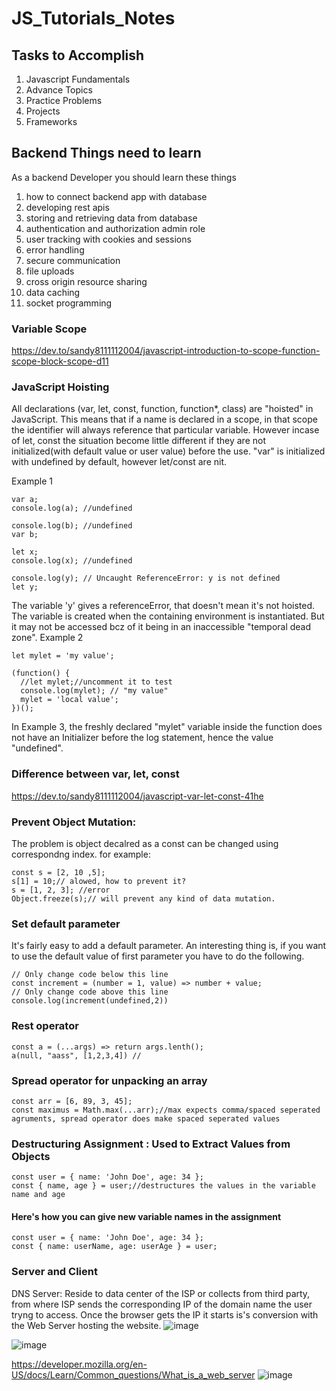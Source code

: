 # JS_Tutorials_Notes
## Tasks to Accomplish
1) Javascript Fundamentals
2) Advance Topics
3) Practice Problems
4) Projects
5) Frameworks

## Backend Things need to learn
As a backend Developer you should learn these things
1) how to connect backend app with database
2) developing rest apis
3) storing and retrieving data from database
4) authentication and authorization admin role 
5) user tracking with cookies and sessions
6) error handling
7) secure communication 
8) file uploads 
9) cross origin resource sharing
10) data caching
11) socket programming

### Variable Scope
https://dev.to/sandy8111112004/javascript-introduction-to-scope-function-scope-block-scope-d11

### JavaScript Hoisting
All declarations (var, let, const, function, function*, class) are "hoisted" in JavaScript. This means that if a name is declared in a scope, in that scope the identifier will always reference that particular variable. However incase of let, const the situation become little different if they are not initialized(with default value or user value) before the use. "var" is initialized with undefined by default, however let/const are nit.

Example 1
```
var a;
console.log(a); //undefined

console.log(b); //undefined
var b;

let x;
console.log(x); //undefined

console.log(y); // Uncaught ReferenceError: y is not defined
let y; 
```
The variable 'y' gives a referenceError, that doesn't mean it's not hoisted. The variable is created when the containing environment is instantiated. But it may not be accessed bcz of it being in an inaccessible "temporal dead zone".
Example 2
```
let mylet = 'my value';
 
(function() {
  //let mylet;//uncomment it to test
  console.log(mylet); // "my value"
  mylet = 'local value';
})();
```
In Example 3, the freshly declared "mylet" variable inside the function does not have an Initializer before the log statement, hence the value "undefined".

### Difference between var, let, const
https://dev.to/sandy8111112004/javascript-var-let-const-41he

### Prevent Object Mutation: 
The problem is object decalred as a const can be changed using correspondng index. for example: 
```
const s = [2, 10 ,5];
s[1] = 10;// alowed, how to prevent it?
s = [1, 2, 3]; //error
Object.freeze(s);// will prevent any kind of data mutation.

```

### Set default parameter
It's fairly easy to add a default parameter.
An interesting thing is, if you want to use the default value of first parameter you have to do the following.
```
// Only change code below this line
const increment = (number = 1, value) => number + value;
// Only change code above this line
console.log(increment(undefined,2))

```
### Rest operator
```
const a = (...args) => return args.lenth();
a(null, "aass", [1,2,3,4]) //

```

### Spread operator for unpacking an array
```
const arr = [6, 89, 3, 45];
const maximus = Math.max(...arr);//max expects comma/spaced seperated agruments, spread operator does make spaced seperated values
```

### Destructuring Assignment : Used to Extract Values from Objects
```
const user = { name: 'John Doe', age: 34 };
const { name, age } = user;//destructures the values in the variable name and age
```
#### Here's how you can give new variable names in the assignment
```
const user = { name: 'John Doe', age: 34 };
const { name: userName, age: userAge } = user;
```
### Server and Client
 DNS Server: Reside to data center of the ISP or collects from third party, from where ISP sends the corresponding IP of the domain name the user tryng to access. Once the browser gets the IP it starts is's conversion with the Web Server hosting the website.
![image](https://user-images.githubusercontent.com/24862973/119589673-190f4380-bdf5-11eb-91cb-0369db01c6eb.png)

![image](https://user-images.githubusercontent.com/24862973/119736896-3fd68400-bea0-11eb-96c0-58eadd7674e9.png)

https://developer.mozilla.org/en-US/docs/Learn/Common_questions/What_is_a_web_server
![image](https://user-images.githubusercontent.com/24862973/119736567-b757e380-be9f-11eb-824d-56cd90c9db5f.png)
